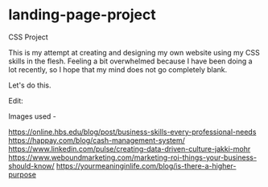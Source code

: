 # landing-page-project
CSS Project

This is my attempt at creating and designing my own website using my CSS skills in the flesh. Feeling a bit overwhelmed because I have been doing a lot recently, so I hope that my mind does not go completely blank. 

Let's do this.


Edit: 

Images used - 

https://online.hbs.edu/blog/post/business-skills-every-professional-needs
https://happay.com/blog/cash-management-system/
https://www.linkedin.com/pulse/creating-data-driven-culture-jakki-mohr
https://www.weboundmarketing.com/marketing-roi-things-your-business-should-know/
https://yourmeaninginlife.com/blog/is-there-a-higher-purpose


